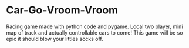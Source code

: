 # Car-Go-Vroom-Vroom
Racing game made with python code and pygame. 
Local two player, mini map of track and actually controllable cars to come!
This game will be so epic it should blow your littles socks off.
